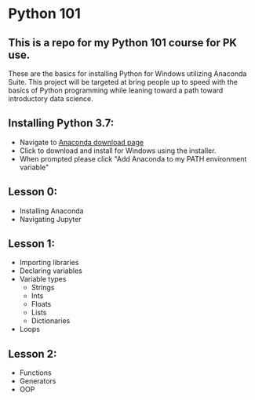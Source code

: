 # Python 101
## This is a repo for my Python 101 course for PK use.

These are the basics for installing Python for Windows utilizing Anaconda Suite. This project will be targeted at bring people up to speed with the basics of Python programming while leaning toward a path toward introductory data science.

## Installing Python 3.7:
* Navigate to [Anaconda download page](https://www.anaconda.com/download/)
* Click to download and install for Windows using the installer.
* When prompted please click "Add Anaconda to my PATH environment variable"


## Lesson 0:
* Installing Anaconda
* Navigating Jupyter

## Lesson 1:
* Importing libraries
* Declaring variables
* Variable types
	* Strings
	* Ints
	* Floats
	* Lists
	* Dictionaries
* Loops

## Lesson 2:
* Functions
* Generators
* OOP

